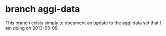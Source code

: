 branch aggi-data
===================

This branch exists simply to document an update to the aggi data
set that I am doing on 2013-05-09.
